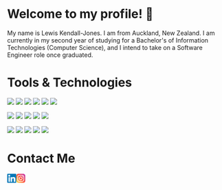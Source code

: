 # Welcome to my profile! 👋
My name is Lewis Kendall-Jones. I am from Auckland, New Zealand. I am currently in my second year of studying for a 
Bachelor's of Information Technologies (Computer Science), and I intend to take on a Software Engineer role once graduated.
# Tools & Technologies
![](https://img.shields.io/badge/Language-C-blue)
![](https://img.shields.io/badge/Languages-C++-blue)
![](https://img.shields.io/badge/Languages-Java-blue)
![](https://img.shields.io/badge/Languages-Rust-blue)
![](https://img.shields.io/badge/Languages-Haskell-blue)
![](https://img.shields.io/badge/Languages-Python-green)  

![](https://img.shields.io/badge/Languages-HTML-red)
![](https://img.shields.io/badge/Languages-JS-red)
![](https://img.shields.io/badge/Languages-CSS-red)
![](https://img.shields.io/badge/Languages-PHP-red)
![](https://img.shields.io/badge/Languages-SQL-red)  

![](https://img.shields.io/badge/Tools-MySQL-orange)
![](https://img.shields.io/badge/Tools-Bootstrap-orange)
![](https://img.shields.io/badge/Tools-Swing-orange)
![](https://img.shields.io/badge/Tools-ASP.net(MVC)-orange)
![](https://img.shields.io/badge/Tools-Maven-orange)
# Contact Me
<a href="https://www.linkedin.com/in/lewiskendalljones/"><img align="left" src="https://github.com/lewisKendall-Jones/lewisKendall-Jones/blob/main/images/linkedin.svg" alt="icon | LinkedIn" width="21px"/></a>
<a href="https://www.instagram.com/lewis.kj"><img align="left" src="https://github.com/lewisKendall-Jones/lewisKendall-Jones/blob/main/images/instagram.svg" alt="icon | Instagram" width="21px"/></a>



<!---
Readme is pretty barebones at the moment. Will update in the future.

Topics to add:
- 👀 I’m interested in ...
- 🌱 I’m currently learning ...
- 💞️ I’m looking to collaborate on ...
- Project list
- Github stats when more projects and pulls are completed
--->
